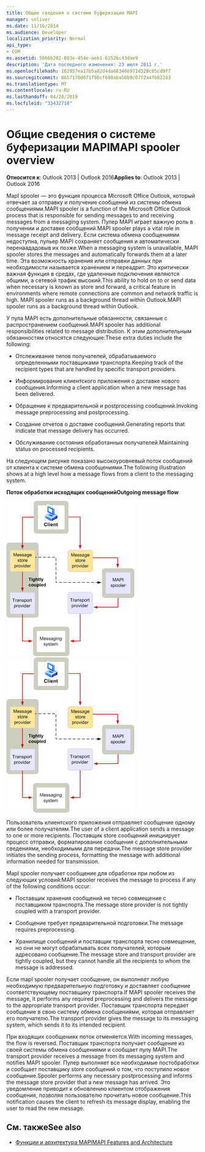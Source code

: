 ```yaml
---
title: Общие сведения о системе буферизации MAPI
manager: soliver
ms.date: 11/16/2014
ms.audience: Developer
localization_priority: Normal
api_type:
- COM
ms.assetid: 5866b202-883e-454e-aeb1-61526c43dae9
description: 'Дата последнего изменения: 23 июля 2011 г.'
ms.openlocfilehash: 162957ea17b5a82d4da68340e971d328c85cd9f7
ms.sourcegitcommit: 8657170d071f9bcf680aba50b9c07f2a4fb82283
ms.translationtype: MT
ms.contentlocale: ru-RU
ms.lasthandoff: 04/28/2019
ms.locfileid: "33432718"
---
```

# <a name="mapi-spooler-overview"></a><span data-ttu-id="2a792-103">Общие сведения о системе буферизации MAPI</span><span class="sxs-lookup"><span data-stu-id="2a792-103">MAPI spooler overview</span></span>
  
<span data-ttu-id="2a792-104">**Относится к**: Outlook 2013 | Outlook 2016</span><span class="sxs-lookup"><span data-stu-id="2a792-104">**Applies to**: Outlook 2013 | Outlook 2016</span></span> 
  
<span data-ttu-id="2a792-105">MapI spooler — это функция процесса Microsoft Office Outlook, который отвечает за отправку и получение сообщений из системы обмена сообщениями.</span><span class="sxs-lookup"><span data-stu-id="2a792-105">MAPI spooler is a function of the Microsoft Office Outlook process that is responsible for sending messages to and receiving messages from a messaging system.</span></span> <span data-ttu-id="2a792-106">Пулер MAPI играет важную роль в получении и доставке сообщений.</span><span class="sxs-lookup"><span data-stu-id="2a792-106">MAPI spooler plays a vital role in message receipt and delivery.</span></span> <span data-ttu-id="2a792-107">Если система обмена сообщениями недоступна, пульер MAPI сохраняет сообщения и автоматически перенаададовыв их позже.</span><span class="sxs-lookup"><span data-stu-id="2a792-107">When a messaging system is unavailable, MAPI spooler stores the messages and automatically forwards them at a later time.</span></span> <span data-ttu-id="2a792-108">Эта возможность хранения или отправки данных при необходимости называется хранением и переадрит. Это критически важная функция в средах, где удаленные подключения являются общими, а сетевой трафик высокий.</span><span class="sxs-lookup"><span data-stu-id="2a792-108">This ability to hold on to or send data when necessary is known as store and forward, a critical feature in environments where remote connections are common and network traffic is high.</span></span> <span data-ttu-id="2a792-109">MAPI spooler runs as a background thread within Outlook.</span><span class="sxs-lookup"><span data-stu-id="2a792-109">MAPI spooler runs as a background thread within Outlook.</span></span>
  
<span data-ttu-id="2a792-110">У пула MAPI есть дополнительные обязанности, связанные с распространением сообщений.</span><span class="sxs-lookup"><span data-stu-id="2a792-110">MAPI spooler has additional responsibilities related to message distribution.</span></span> <span data-ttu-id="2a792-111">К этим дополнительным обязанностям относятся следующие:</span><span class="sxs-lookup"><span data-stu-id="2a792-111">These extra duties include the following:</span></span>
  
- <span data-ttu-id="2a792-112">Отслеживание типов получателей, обрабатываемого определенными поставщиками транспорта.</span><span class="sxs-lookup"><span data-stu-id="2a792-112">Keeping track of the recipient types that are handled by specific transport providers.</span></span>
    
- <span data-ttu-id="2a792-113">Информирование клиентского приложения о доставке нового сообщения.</span><span class="sxs-lookup"><span data-stu-id="2a792-113">Informing a client application when a new message has been delivered.</span></span>
    
- <span data-ttu-id="2a792-114">Обращение к предварительной и postprocessing сообщений.</span><span class="sxs-lookup"><span data-stu-id="2a792-114">Invoking message preprocessing and postprocessing.</span></span>
    
- <span data-ttu-id="2a792-115">Создание отчетов о доставке сообщений.</span><span class="sxs-lookup"><span data-stu-id="2a792-115">Generating reports that indicate that message delivery has occurred.</span></span>
    
- <span data-ttu-id="2a792-116">Обслуживание состояния обработанных получателей.</span><span class="sxs-lookup"><span data-stu-id="2a792-116">Maintaining status on processed recipients.</span></span>
    
<span data-ttu-id="2a792-117">На следующем рисунке показано высокоуровневый поток сообщений от клиента к системе обмена сообщениями.</span><span class="sxs-lookup"><span data-stu-id="2a792-117">The following illustration shows at a high level how a message flows from a client to the messaging system.</span></span>
  
<span data-ttu-id="2a792-118">**Поток обработки исходящих сообщений**</span><span class="sxs-lookup"><span data-stu-id="2a792-118">**Outgoing message flow**</span></span>
  
<span data-ttu-id="2a792-119">![Поток исходяющих сообщений для](media/amapi_46.gif "потока исходяющих сообщений")</span><span class="sxs-lookup"><span data-stu-id="2a792-119">![Outgoing message flow](media/amapi_46.gif "Outgoing message flow")</span></span>
  
<span data-ttu-id="2a792-120">Пользователь клиентского приложения отправляет сообщение одному или более получателям.</span><span class="sxs-lookup"><span data-stu-id="2a792-120">The user of a client application sends a message to one or more recipients.</span></span> <span data-ttu-id="2a792-121">Поставщик store сообщений инициирует процесс отправки, форматирование сообщения с дополнительными сведениями, необходимыми для передачи.</span><span class="sxs-lookup"><span data-stu-id="2a792-121">The message store provider initiates the sending process, formatting the message with additional information needed for transmission.</span></span>
  
<span data-ttu-id="2a792-122">MapI spooler получает сообщение для обработки при любом из следующих условий:</span><span class="sxs-lookup"><span data-stu-id="2a792-122">MAPI spooler receives the message to process if any of the following conditions occur:</span></span>
  
- <span data-ttu-id="2a792-123">Поставщик хранения сообщений не тесно совмещение с поставщиком транспорта.</span><span class="sxs-lookup"><span data-stu-id="2a792-123">The message store provider is not tightly coupled with a transport provider.</span></span>
    
- <span data-ttu-id="2a792-124">Сообщение требует предварительной подготовки.</span><span class="sxs-lookup"><span data-stu-id="2a792-124">The message requires preprocessing.</span></span>
    
- <span data-ttu-id="2a792-125">Хранилище сообщений и поставщик транспорта тесно совмещение, но они не могут обрабатывать всех получателей, которым адресовано сообщение.</span><span class="sxs-lookup"><span data-stu-id="2a792-125">The message store and transport provider are tightly coupled, but they cannot handle all the recipients to whom the message is addressed.</span></span>
    
<span data-ttu-id="2a792-126">Если mapI spooler получает сообщение, он выполняет любую необходимую предварительную подготовку и доставляет сообщение соответствующему поставщику транспорта.</span><span class="sxs-lookup"><span data-stu-id="2a792-126">If MAPI spooler receives the message, it performs any required preprocessing and delivers the message to the appropriate transport provider.</span></span> <span data-ttu-id="2a792-127">Поставщик транспорта передает сообщение в свою систему обмена сообщениями, которая отправляет его получателю.</span><span class="sxs-lookup"><span data-stu-id="2a792-127">The transport provider gives the message to its messaging system, which sends it to its intended recipient.</span></span>
  
<span data-ttu-id="2a792-128">При входящих сообщениях поток отменяется.</span><span class="sxs-lookup"><span data-stu-id="2a792-128">With incoming messages, the flow is reversed.</span></span> <span data-ttu-id="2a792-129">Поставщик транспорта получает сообщение из своей системы обмена сообщениями и сообщает пулу MAPI.</span><span class="sxs-lookup"><span data-stu-id="2a792-129">The transport provider receives a message from its messaging system and notifies MAPI spooler.</span></span> <span data-ttu-id="2a792-130">Пулер выполняет все необходимые постобработки и сообщает поставщику store сообщений о том, что поступило новое сообщение.</span><span class="sxs-lookup"><span data-stu-id="2a792-130">Spooler performs any necessary postprocessing and informs the message store provider that a new message has arrived.</span></span> <span data-ttu-id="2a792-131">Это уведомление приводит к обновлению клиентом отображения сообщения, позволяя пользователю прочитать новое сообщение.</span><span class="sxs-lookup"><span data-stu-id="2a792-131">This notification causes the client to refresh its message display, enabling the user to read the new message.</span></span>
  
## <a name="see-also"></a><span data-ttu-id="2a792-132">См. также</span><span class="sxs-lookup"><span data-stu-id="2a792-132">See also</span></span>

- [<span data-ttu-id="2a792-133">Функции и архитектура MAPI</span><span class="sxs-lookup"><span data-stu-id="2a792-133">MAPI Features and Architecture</span></span>](mapi-features-and-architecture.md)

